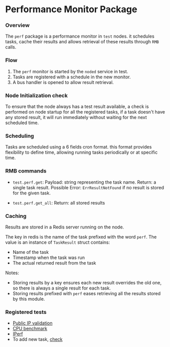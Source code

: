 # Performance Monitor Package

### Overview

The `perf` package is a performance monitor in `test` nodes. it schedules tasks, cache their results and allows retrieval of these results through `RMB` calls.

### Flow

1. The `perf` monitor is started by the `noded` service in test.
2. Tasks are registered with a schedule in the new monitor.
3. A bus handler is opened to allow result retrieval.

### Node Initialization check

To ensure that the node always has a test result available, a check is performed on node startup for all the registered tasks, if a task doesn't have any stored result, it will run immediately without waiting for the next scheduled time.

### Scheduling

Tasks are scheduled using a 6 fields cron format. this format provides flexibility to define time, allowing running tasks periodically or at specific time.

### RMB commands

- `test.perf.get`:
  Payload: string representing the task name.
  Return: a single task result.
  Possible Error: `ErrResultNotFound` if no result is stored for the given task.

- `test.perf.get_all`:
  Return: all stored results

### Caching

Results are stored in a Redis server running on the node.

The key in redis is the name of the task prefixed with the word `perf`.
The value is an instance of `TaskResult` struct contains:

- Name of the task
- Timestamp when the task was run
- The actual returned result from the task

Notes:

- Storing results by a key ensures each new result overrides the old one, so there is always a single result for each task.
- Storing results prefixed with `perf` eases retrieving all the results stored by this module.

### Registered tests
- [Public IP validation](./publicips.md)
- [CPU benchmark](./cpubench.md)
- [IPerf](./iperf.md)
- To add new task, [check](../../pkg/perf/README.md) 